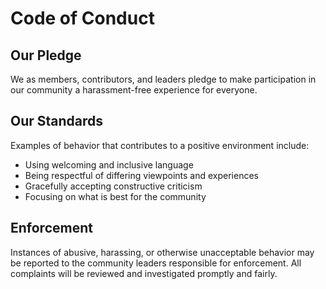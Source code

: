 # Code of Conduct

## Our Pledge

We as members, contributors, and leaders pledge to make participation in our
community a harassment-free experience for everyone.

## Our Standards

Examples of behavior that contributes to a positive environment include:
* Using welcoming and inclusive language
* Being respectful of differing viewpoints and experiences
* Gracefully accepting constructive criticism
* Focusing on what is best for the community

## Enforcement

Instances of abusive, harassing, or otherwise unacceptable behavior may be
reported to the community leaders responsible for enforcement.
All complaints will be reviewed and investigated promptly and fairly.
